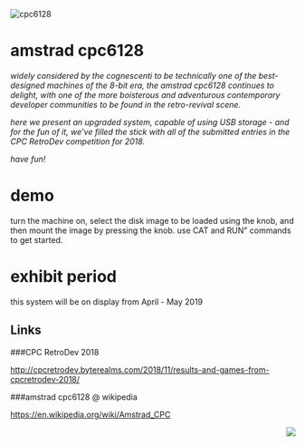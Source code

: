 

[cpc6128]: https://github.com/seclorum/timetron2019/raw/master/collection/cpc6128/cpc6128.png "Amstrad CPC6128"

![cpc6128][cpc6128]

# amstrad cpc6128

*widely considered by the cognescenti to be technically one of the best-designed machines of the 8-bit era, the amstrad cpc6128 continues to delight, with one of the more boisterous and adventurous contemporary developer communities to be found in the retro-revival scene.*

*here we present an upgraded system, capable of using USB storage - and for the fun of it, we've filled the stick with all of the submitted entries in the CPC RetroDev competition for 2018.*

*have fun!*

# demo

turn the machine on, select the disk image to be loaded using the knob, and then mount the image by pressing the knob.  use CAT and RUN" commands to get started.

# exhibit period

this system will be on display from April - May 2019

## Links

###CPC RetroDev 2018 

http://cpcretrodev.byterealms.com/2018/11/results-and-games-from-cpcretrodev-2018/

###amstrad cpc6128 @ wikipedia

https://en.wikipedia.org/wiki/Amstrad_CPC

<img style="float: right;" src="https://github.com/seclorum/timetron2019/raw/master/collection/cpc6128/cpc6128.png">
